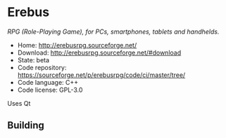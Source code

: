 # Erebus

_RPG (Role-Playing Game), for PCs, smartphones, tablets and handhelds._

- Home: http://erebusrpg.sourceforge.net/
- Download: http://erebusrpg.sourceforge.net/#download
- State: beta
- Code repository: https://sourceforge.net/p/erebusrpg/code/ci/master/tree/
- Code language: C++
- Code license: GPL-3.0

Uses Qt

## Building


